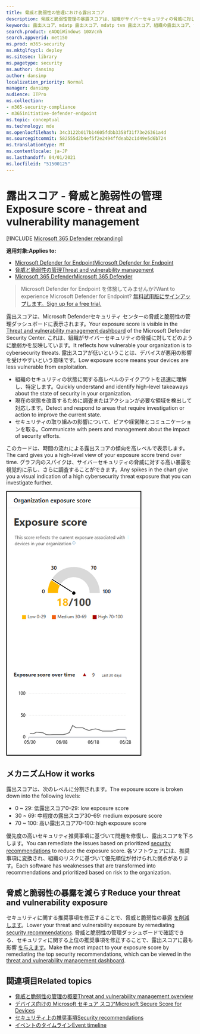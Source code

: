 ```yaml
---
title: 脅威と脆弱性の管理における露出スコア
description: 脅威と脆弱性管理の暴露スコアは、組織がサイバーセキュリティの脅威に対してどのように脆弱かを反映しています。
keywords: 露出スコア、mdatp 露出スコア、mdatp tvm 露出スコア、組織の露出スコア、tvm 組織の露出スコア、脅威と脆弱性の管理、Microsoft Defender for Endpoint
search.product: eADQiWindows 10XVcnh
search.appverid: met150
ms.prod: m365-security
ms.mktglfcycl: deploy
ms.sitesec: library
ms.pagetype: security
ms.author: dansimp
author: dansimp
localization_priority: Normal
manager: dansimp
audience: ITPro
ms.collection:
- m365-security-compliance
- m365initiative-defender-endpoint
ms.topic: conceptual
ms.technology: mde
ms.openlocfilehash: 34c3122b017b14605fdbb3358f31f73e26361a4d
ms.sourcegitcommit: 582555d2b4ef5f2e2494ffdeab2c1d49e5d6b724
ms.translationtype: MT
ms.contentlocale: ja-JP
ms.lasthandoff: 04/01/2021
ms.locfileid: "51500125"
---
```

# <a name="exposure-score---threat-and-vulnerability-management"></a><span data-ttu-id="e418a-104">露出スコア - 脅威と脆弱性の管理</span><span class="sxs-lookup"><span data-stu-id="e418a-104">Exposure score - threat and vulnerability management</span></span>

[!INCLUDE [Microsoft 365 Defender rebranding](../../includes/microsoft-defender.md)]

<span data-ttu-id="e418a-105">**適用対象:**</span><span class="sxs-lookup"><span data-stu-id="e418a-105">**Applies to:**</span></span>

- [<span data-ttu-id="e418a-106">Microsoft Defender for Endpoint</span><span class="sxs-lookup"><span data-stu-id="e418a-106">Microsoft Defender for Endpoint</span></span>](https://go.microsoft.com/fwlink/?linkid=2154037)
- [<span data-ttu-id="e418a-107">脅威と脆弱性の管理</span><span class="sxs-lookup"><span data-stu-id="e418a-107">Threat and vulnerability management</span></span>](next-gen-threat-and-vuln-mgt.md)
- [<span data-ttu-id="e418a-108">Microsoft 365 Defender</span><span class="sxs-lookup"><span data-stu-id="e418a-108">Microsoft 365 Defender</span></span>](https://go.microsoft.com/fwlink/?linkid=2118804)

><span data-ttu-id="e418a-109">Microsoft Defender for Endpoint を体験してみませんか?</span><span class="sxs-lookup"><span data-stu-id="e418a-109">Want to experience Microsoft Defender for Endpoint?</span></span> [<span data-ttu-id="e418a-110">無料試用版にサインアップします。</span><span class="sxs-lookup"><span data-stu-id="e418a-110">Sign up for a free trial.</span></span>](https://www.microsoft.com/microsoft-365/windows/microsoft-defender-atp?ocid=docs-wdatp-portaloverview-abovefoldlink)

<span data-ttu-id="e418a-111">露出スコアは、Microsoft Defender[](tvm-dashboard-insights.md)セキュリティ センターの脅威と脆弱性の管理ダッシュボードに表示されます。</span><span class="sxs-lookup"><span data-stu-id="e418a-111">Your exposure score is visible in the [Threat and vulnerability management dashboard](tvm-dashboard-insights.md) of the Microsoft Defender Security Center.</span></span> <span data-ttu-id="e418a-112">これは、組織がサイバーセキュリティの脅威に対してどのように脆弱かを反映しています。</span><span class="sxs-lookup"><span data-stu-id="e418a-112">It reflects how vulnerable your organization is to cybersecurity threats.</span></span> <span data-ttu-id="e418a-113">露出スコアが低いということは、デバイスが悪用の影響を受けやすいという意味です。</span><span class="sxs-lookup"><span data-stu-id="e418a-113">Low exposure score means your devices are less vulnerable from exploitation.</span></span>

- <span data-ttu-id="e418a-114">組織のセキュリティの状態に関する高レベルのテイクアウトを迅速に理解し、特定します。</span><span class="sxs-lookup"><span data-stu-id="e418a-114">Quickly understand and identify high-level takeaways about the state of security in your organization.</span></span>
- <span data-ttu-id="e418a-115">現在の状態を改善するために調査またはアクションが必要な領域を検出して対応します。</span><span class="sxs-lookup"><span data-stu-id="e418a-115">Detect and respond to areas that require investigation or action to improve the current state.</span></span>
- <span data-ttu-id="e418a-116">セキュリティの取り組みの影響について、ピアや経営陣とコミュニケーションを取る。</span><span class="sxs-lookup"><span data-stu-id="e418a-116">Communicate with peers and management about the impact of security efforts.</span></span>

<span data-ttu-id="e418a-117">このカードは、時間の流れによる露出スコアの傾向を高レベルで表示します。</span><span class="sxs-lookup"><span data-stu-id="e418a-117">The card gives you a high-level view of your exposure score trend over time.</span></span> <span data-ttu-id="e418a-118">グラフ内のスパイクは、サイバーセキュリティの脅威に対する高い暴露を視覚的に示し、さらに調査することができます。</span><span class="sxs-lookup"><span data-stu-id="e418a-118">Any spikes in the chart give you a visual indication of a high cybersecurity threat exposure that you can investigate further.</span></span>

![露出スコア カード](images/tvm_exp_score.png)

## <a name="how-it-works"></a><span data-ttu-id="e418a-120">メカニズム</span><span class="sxs-lookup"><span data-stu-id="e418a-120">How it works</span></span>

<span data-ttu-id="e418a-121">露出スコアは、次のレベルに分割されます。</span><span class="sxs-lookup"><span data-stu-id="e418a-121">The exposure score is broken down into the following levels:</span></span>

- <span data-ttu-id="e418a-122">0 ~ 29: 低露出スコア</span><span class="sxs-lookup"><span data-stu-id="e418a-122">0–29: low exposure score</span></span>
- <span data-ttu-id="e418a-123">30 ~ 69: 中程度の露出スコア</span><span class="sxs-lookup"><span data-stu-id="e418a-123">30–69: medium exposure score</span></span>
- <span data-ttu-id="e418a-124">70 ~ 100: 高い露出スコア</span><span class="sxs-lookup"><span data-stu-id="e418a-124">70–100: high exposure score</span></span>

<span data-ttu-id="e418a-125">優先度の高いセキュリティ推奨事項に基づいて問題を修復[](tvm-security-recommendation.md)し、露出スコアを下ろします。</span><span class="sxs-lookup"><span data-stu-id="e418a-125">You can remediate the issues based on prioritized [security recommendations](tvm-security-recommendation.md) to reduce the exposure score.</span></span> <span data-ttu-id="e418a-126">各ソフトウェアには、推奨事項に変換され、組織のリスクに基づいて優先順位が付けられた弱点があります。</span><span class="sxs-lookup"><span data-stu-id="e418a-126">Each software has weaknesses that are transformed into recommendations and prioritized based on risk to the organization.</span></span>

## <a name="reduce-your-threat-and-vulnerability-exposure"></a><span data-ttu-id="e418a-127">脅威と脆弱性の暴露を減らす</span><span class="sxs-lookup"><span data-stu-id="e418a-127">Reduce your threat and vulnerability exposure</span></span>

<span data-ttu-id="e418a-128">セキュリティに関する推奨事項を修正することで、脅威と脆弱性の暴露 [を削減します](tvm-security-recommendation.md)。</span><span class="sxs-lookup"><span data-stu-id="e418a-128">Lower your threat and vulnerability exposure by remediating [security recommendations](tvm-security-recommendation.md).</span></span> <span data-ttu-id="e418a-129">脅威と脆弱性の管理ダッシュボードで確認できる、セキュリティに関する上位の推奨事項を修正することで、露出スコアに最も影響 [を与えます](tvm-dashboard-insights.md)。</span><span class="sxs-lookup"><span data-stu-id="e418a-129">Make the most impact to your exposure score by remediating the top security recommendations, which can be viewed in the [threat and vulnerability management dashboard](tvm-dashboard-insights.md).</span></span>

## <a name="related-topics"></a><span data-ttu-id="e418a-130">関連項目</span><span class="sxs-lookup"><span data-stu-id="e418a-130">Related topics</span></span>

- [<span data-ttu-id="e418a-131">脅威と脆弱性の管理の概要</span><span class="sxs-lookup"><span data-stu-id="e418a-131">Threat and vulnerability management overview</span></span>](next-gen-threat-and-vuln-mgt.md)
- [<span data-ttu-id="e418a-132">デバイス向けの Microsoft セキュア スコア</span><span class="sxs-lookup"><span data-stu-id="e418a-132">Microsoft Secure Score for Devices</span></span>](tvm-microsoft-secure-score-devices.md)
- [<span data-ttu-id="e418a-133">セキュリティ上の推奨事項</span><span class="sxs-lookup"><span data-stu-id="e418a-133">Security recommendations</span></span>](tvm-security-recommendation.md)
- [<span data-ttu-id="e418a-134">イベントのタイムライン</span><span class="sxs-lookup"><span data-stu-id="e418a-134">Event timeline</span></span>](threat-and-vuln-mgt-event-timeline.md)
